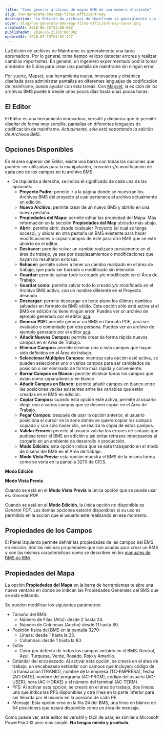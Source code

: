 ```yaml
---
title: "Cómo generar archivos de mapas BMS de una manera eficiente"
slug: how-generate-bms-map-files-efficient-way
description: "La Edición de archivos de Mainframe es generalmente una tarea abrumadora. Por lo general, toma tiempo valioso detectar errores y realizar cambios importantes."
cover: blog/how-generate-bms-map-files-efficient-way-cover.png
createdAt: 2018-06-25T03:00:00Z
publishedAt: 2018-06-25T03:00:00Z
updatedAt: 2020-07-19T01:02:12Z
---
```




La Edición de archivos de Mainframe es generalmente una tarea abrumadora. Por lo general, toma tiempo valioso detectar errores y realizar cambios importantes. En general, un ingeniero experimentado podría tomar alrededor de 5 días para crear una pantalla de mainframe sin ningún error.

Por suerte, [Mapset](/es/blog/mapset), una herramienta nueva, innovadora y dinámica diseñada para administrar pantallas en diferentes lenguajes de codificación de mainframe, puede ayudar con esta tareas. Con [Mapset](/es/blog/mapset), la edición de los archivos BMS puede ir desde unos pocos días hasta unas pocas horas.



## El Editor

El Editor es una herramienta innovadora, versátil y dinámica que te permite diseñar de forma muy sencilla, pantallas en diferentes lenguajes de codificación de mainframe. *Actualmente, sólo está soportando la edición de Archivos BMS.*

<blog-image src="blog/how-generate-bms-map-files-efficient-way-editor.png" width="1287" height="712" alt="Editor BMS"></blog-image>

## Opciones Disponibles

En el área superior del Editor, existe una barra con todas las opciones que pueden ser utilizadas para la manipulación, creación y/o modificación de cada uno de los campos en tu archivo BMS.

<blog-image src="blog/how-generate-bms-map-files-efficient-way-properties.png" width="1015" height="56" alt="Propiedades del Mapa en el Editor"></blog-image>

- De izquierda a derecha, se indica el significado de cada una de las opciones:
  - **Proyecto Padre:** permite ir a la página donde se muestran los Archivos BMS del proyecto al cual pertenece el archivo actualmente en edición.
  - **Nuevo Archivo:** permite crear de un nuevo BMS y abrirlo en una nueva pestaña.
  - **Propiedades del Mapa:** permite editar las propiedad del Mapa. Más información en la sección **Propiedades del Map** ubicado más abajo.
  - **Abrir:** permite abrir, desde cualquier Proyecto (al cual se tenga acceso), y ubicar en otra pestaña un BMS existente para hacer modificaciones o copiar campos de éste para otro BMS que se esté abierto en el editor.
  - **Deshacer:** permite volver un cambio realizado previamente en el área de trabajo, ya sea por desplazamientos o modificaciones que hayan no resultaron exitosas.
  - **Rehacer:** permite volver a tener un cambio realizado en el área de trabajo, que pudo ser borrado o modificado sin intención.
  - **Guardar:** permite salvar todo lo creado y/o modificado en el Área de Trabajo.
  - **Guardar como:** permite salvar todo lo creado y/o modificado en el Archivo BMS activo, con un nombre diferente en el Proyecto deseado.
  - **Descargar:** permite descargar en texto plano los últimos cambios salvados en formato de BMS válido. Esta opción sólo está activa si el BMS en edición no tiene ningún error. Puedes ver un archivo de ejemplo generado por el editor [acá](https://marquez.co/files/blog/how-generate-bms-map-files-efficient-way/bms-example.txt).
  - **Generar PDF:** permite generar un BMS en formato PDF, para ser evaluado o comentado por otra persona. Puedes ver un archivo de ejemplo generado por el editor [acá](https://marquez.co/files/blog/how-generate-bms-map-files-efficient-way/pdf-report-example.pdf).
  - **Añadir Nuevos Campos:** permite crear de forma rápida nuevos campos en el Área de Trabajo.
  - **Eliminar Campos:** permite eliminar uno o más campos que hayan sido definidos en el Área de trabajo.
  - **Seleccionar Múltiples Campos:** mientras esta opción esté activa, se pueden seleccionar uno o varios campos para ser cambiados de posición o ser eliminado de forma más rápida y conveniente.
  - **Borrar Campos en Blanco:** permite eliminar todos los campos que están como separadores y en blanco.
  - **Añadir Campos en Blanco:** permite añadir campos en blanco entre las posiciones vacías existentes entre las variables que están creadas en el BMS en edición.
  - **Copiar Campos:** cuando esta opción esté activa, permite al usuario elegir uno o varios campos que se deseen copiar en el Área de Trabajo.
  - **Pegar Campos:** después de usar la opción anterior, el usuario posiciona el cursor en la zona donde se quiere copiar los campos copiado y con sólo hacer clic, se realiza la copia de estos campos.
  - **Validar Errores:** permite al usuario validar los errores de sintaxis que pudiese tener el BMS en edición y así evitar retrasos innecesarios al cargarlo en un ambiente de desarrollo o producción.
  - **Modo Edición:** esta opción indica que se está trabajando en el modo de diseño del BMS en el Área de trabajo.
  - **Modo Vista Previa:** esta opción muestra el BMS de la misma forma como se vería en la pantalla 3270 de CICS.



**Modo Edición**



<blog-image src="blog/how-generate-bms-map-files-efficient-way-edit-mode.png" width="720" height="504" alt="Modo Edición"></blog-image>

**Modo Vista Previa**

<blog-image src="blog/how-generate-bms-map-files-efficient-way-preview-mode.png" width="720" height="504" alt="Modo Vista Previa"></blog-image>

Cuando se está en el **Modo Vista Previa** la única opción que se puede usar es: *Generar PDF*.

Cuando se está en el **Modo Edición**, la única opción no disponible es *Generar PDF*. Las demás opciones estarán disponibles si su uso es permitido en la acción que el usuario esté realizando en ese momento.

## Propiedades de los Campos

El Panel izquierdo permite definir las propiedades de las campos del BMS en edición. Son las mismas propiedades que son usadas para crear un BMS y con las mismas características como se describen en los [manuales de BMS de IBM](https://www.ibm.com/support/knowledgecenter/SSQ2R2_9.0.1/com.ibm.etools.bmseditor.doc/topics/tbm013.html).

## Propiedades del Mapa

La opción **Propiedades del Mapa** en la barra de herramientas te abre una nueva ventana en donde se indican las Propiedades Generales del BMS que se está editando.

Se pueden modificar los siguientes parámetros:

- Tamaño del BMS:
  - Número de Filas (Alto): desde 2 hasta 24.
  - Número de Columnas (Ancho) desde 11 hasta 80.
- Posición física del BMS en la pantalla 3270:
  - Líneas: desde 1 hasta la 23.
  - Columnas: desde 1 hasta la 80.
- Estilo
  - Color por defecto de todos los campos incluido en el BMS: Neutral, Azul, Turquesa, Verde, Rosado, Rojo y Amarillo.
- Estándar del encabezado: Al activar esta opción, se creará en el área de trabajo, un encabezado estándar con campos que incluyen: código de la transacción (TRANID), nombre de la empresa (TC-EMPRESA), fecha (AC-DATE), nombre del programa (AC-PRGM), código del usuario (AC-USER), hora (AC-HORAE) y el número del terminal (AC-TERM).
- PFS: Al activar esta opción, se creará en el área de trabajo, dos líneas: una que indica las PFS disponibles y otra línea en la parte inferior para ser llenada por el usuario en la posición de cada PF.
- Mensaje: Esta opción crea en la fila 24 del BMS, una línea en blanco de 64 posiciones que estará disponible como un área de mensaje.



Como puede ver, este editor es versátil y fácil de usar, es similar a Microsoft PowerPoint © pero más simple. **No tengas miedo y pruébalo**.
